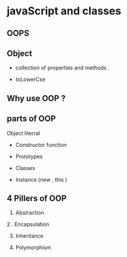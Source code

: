 # javaScript and classes 

## OOPS

## Object 

- collection of properties and methods .

- toLowerCse

## Why use OOP ?

## parts of OOP

Object literral 

- Constructor function 

- Prototypes 

- Classes 

- Instance (new , this )



## 4 Pillers of OOP

1. Abstraction 

2 . Encapsulation 

3. Inheritance 

4. Polymorphism 



